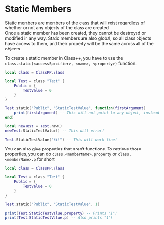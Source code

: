 # Static Members

Static members are members of the class that will exist regardless of whether or not any objects of the class are created.<br>
Once a static member has been created, they cannot be destroyed or modified in any way. Static members are also global, so all class objects have access to them, and their property will be the same across all of the objects.

To create a static member in Class++, you have to use the `class.static(<accessSpecifier>, <name>, <property>)` function.

```lua
local class = ClassPP.class

local Test = class "Test" {
	Public = {
		TestValue = 0
	}
}

Test.static("Public", "StaticTestValue", function(firstArgument)
	print(firstArgument) -- This will not point to any object, instead it will print whatever it is called with! In this case, it will print "Hi!".
end)

local newTest = Test.new()
newTest:StaticTestValue() -- This will error!

Test.StaticTestValue("Hi!") -- This will work fine!
```

You can also give properties that aren't functions. To retrieve those properties, you can do `class.<memberName>.property` or `class.<memberName>.p` for short.

```lua
local class = ClassPP.class

local Test = class "Test" {
	Public = {
		TestValue = 0
	}
}

Test.static("Public", "StaticTestValue", 1)

print(Test.StaticTestValue.property) -- Prints "1"!
print(Test.StaticTestValue.p) -- Also prints "1"!
```



